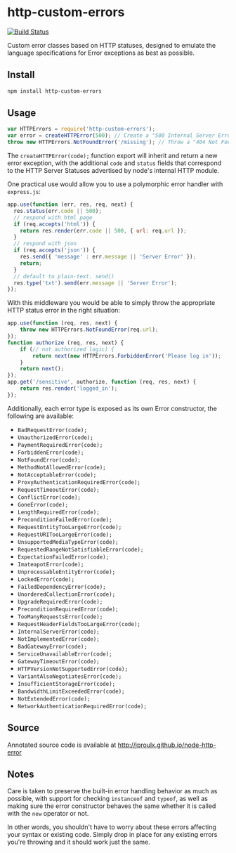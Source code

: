 http-custom-errors
==================
[![Build Status](https://travis-ci.org/jproulx/node-http-error.svg?branch=master)](https://travis-ci.org/jproulx/node-http-error)

Custom error classes based on HTTP statuses, designed to emulate the language specifications for Error exceptions as best as possible.
## Install
```bash
npm install http-custom-errors
```
## Usage
```js
var HTTPErrors = require('http-custom-errors');
var error = createHTTPError(500); // Create a "500 Internal Server Error" exception
throw new HTTPErrors.NotFoundError('/missing'); // Throw a "404 Not Found Error" exception
```
The `createHTTPError(code);` function export will inherit and return a new error exception, with the additional `code` and `status` fields that correspond to the HTTP Server Statuses advertised by node's internal HTTP module.

One practical use would allow you to use a polymorphic error handler with `express.js`:
```js
app.use(function (err, res, req, next) {
  res.status(err.code || 500);
  // respond with html page
  if (req.accepts('html')) {
    return res.render(err.code || 500, { url: req.url });
  }
  // respond with json
  if (req.accepts('json')) {
    res.send({ 'message' : err.message || 'Server Error' });
    return;
  }
  // default to plain-text. send()
  res.type('txt').send(err.message || 'Server Error');
});
```
With this middleware you would be able to simply throw the appropriate HTTP status error in the right situation:
```js
app.use(function (req, res, next) {
    throw new HTTPErrors.NotFoundError(req.url);
});
function authorize (req, res, next) {
    if (// not authorized logic) {
        return next(new HTTPErrors.ForbiddenError('Please log in'));
    }
    return next();
});
app.get('/sensitive', authorize, function (req, res, next) {
    return res.render('logged_in');
});
```
Additionally, each error type is exposed as its own Error constructor, the following are available:

* ```BadRequestError(code);```
* ```UnauthorizedError(code);```
* ```PaymentRequiredError(code);```
* ```ForbiddenError(code);```
* ```NotFoundError(code);```
* ```MethodNotAllowedError(code);```
* ```NotAcceptableError(code);```
* ```ProxyAuthenticationRequiredError(code);```
* ```RequestTimeoutError(code);```
* ```ConflictError(code);```
* ```GoneError(code);```
* ```LengthRequiredError(code);```
* ```PreconditionFailedError(code);```
* ```RequestEntityTooLargeError(code);```
* ```RequestURITooLargeError(code);```
* ```UnsupportedMediaTypeError(code);```
* ```RequestedRangeNotSatisfiableError(code);```
* ```ExpectationFailedError(code);```
* ```ImateapotError(code);```
* ```UnprocessableEntityError(code);```
* ```LockedError(code);```
* ```FailedDependencyError(code);```
* ```UnorderedCollectionError(code);```
* ```UpgradeRequiredError(code);```
* ```PreconditionRequiredError(code);```
* ```TooManyRequestsError(code);```
* ```RequestHeaderFieldsTooLargeError(code);```
* ```InternalServerError(code);```
* ```NotImplementedError(code);```
* ```BadGatewayError(code);```
* ```ServiceUnavailableError(code);```
* ```GatewayTimeoutError(code);```
* ```HTTPVersionNotSupportedError(code);```
* ```VariantAlsoNegotiatesError(code);```
* ```InsufficientStorageError(code);```
* ```BandwidthLimitExceededError(code);```
* ```NotExtendedError(code);```
* ```NetworkAuthenticationRequiredError(code);```

## Source
Annotated source code is available at http://jproulx.github.io/node-http-error

## Notes
Care is taken to preserve the built-in error handling behavior as much as possible, with support for checking `instanceof` and `typeof`, as well as making sure the error constructor behaves the same whether it is called with the `new` operator or not.

In other words, you shouldn't have to worry about these errors affecting your syntax or existing code. Simply drop in place for any existing errors you're throwing and it should work just the same.
